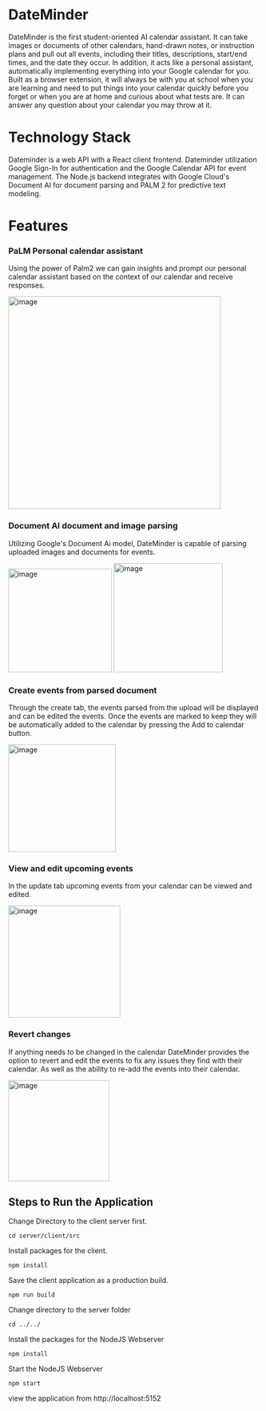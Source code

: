 # DateMinder
DateMinder is the first student-oriented AI calendar assistant. It can take images or documents of other calendars, hand-drawn notes, or instruction plans and pull out all events, including their titles, descriptions, start/end times, and the date they occur. In addition, it acts like a personal assistant, automatically implementing everything into your Google calendar for you. Built as a browser extension, it will always be with you at school when you are learning and need to put things into your calendar quickly before you forget or when you are at home and curious about what tests are. It can answer any question about your calendar you may throw at it. 

# Technology Stack
Dateminder is a web API with a React client frontend. Dateminder utilization Google Sign-In for authentication and the Google Calendar API for event management. The Node.js backend integrates with Google Cloud's Document AI for document parsing and PALM 2 for predictive text modeling.

# Features


### PaLM Personal calendar assistant ###
Using the power of Palm2 we can gain insights and prompt our personal calendar assistant based on the context of our calendar and receive responses.

<img width="425" alt="image" src="https://github.com/OGarland001/gdsc-solution-challenge/assets/90644730/d2f5d713-96c1-4f2a-9e0c-9c30a696684d">


### Document AI document and image parsing ###
Utilizing Google's Document Ai model, DateMinder is capable of parsing uploaded images and documents for events.

<img width="207" alt="image" src="https://github.com/OGarland001/gdsc-solution-challenge/assets/90644730/be7a7e4d-1bf9-48b6-ad00-47f566f24c8d">
<img width="218" alt="image" src="https://github.com/OGarland001/gdsc-solution-challenge/assets/90644730/5ed2e082-a34d-4495-8f50-a808d08ab60e">


### Create events from parsed document ###
Through the create tab, the events parsed from the upload will be displayed and can be edited the events. Once the events are marked to keep they will be automatically added to the calendar by pressing the Add to calendar button.

<img width="215" alt="image" src="https://github.com/OGarland001/gdsc-solution-challenge/assets/90644730/cfb0f48e-d2f7-4dd8-904c-5f2ae645b5a5">


### View and edit upcoming events ###
In the update tab upcoming events from your calendar can be viewed and edited.

<img width="224" alt="image" src="https://github.com/OGarland001/gdsc-solution-challenge/assets/90644730/546ba2fb-063e-43fc-9678-4c327e861dbb">


### Revert changes ###
If anything needs to be changed in the calendar DateMinder provides the option to revert and edit the events to fix any issues they find with their calendar. As well as the ability to re-add the events into their calendar.

<img width="202" alt="image" src="https://github.com/OGarland001/gdsc-solution-challenge/assets/90644730/3a625460-51e0-4326-84b9-ecbe4ec1bd9e">


## Steps to Run the Application

Change Directory to the client server first.
```
cd server/client/src
```
Install packages for the client.
```
npm install
```
Save the client application as a production build.
```
npm run build
```
Change directory to the server folder
```
cd ../../
```
Install the packages for the NodeJS Webserver
```
npm install
```
Start the NodeJS Webserver
```
npm start
```

view the application from http://localhost:5152
